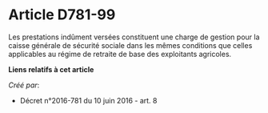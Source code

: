 # Article D781-99

Les prestations indûment versées constituent une charge de gestion pour la caisse générale de sécurité sociale dans les mêmes
conditions que celles applicables au régime de retraite de base des exploitants agricoles.

**Liens relatifs à cet article**

_Créé par_:

  - Décret n°2016-781 du 10 juin 2016 - art. 8
